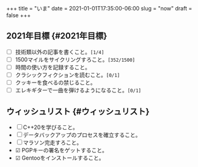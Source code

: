 +++
title = "いま"
date = 2021-01-01T17:35:00-06:00
slug = "now"
draft = false
+++

## 2021年目標 {#2021年目標}

-   ☐ 技術類以外の記事を書くこと。<code>[1/4]</code>
-   ☐ 1500マイルをサイクリングすろこと。<code>[352/1500]</code>
-   ☐ 時間の使い方を記録すること。
-   ☐ クラシックフィクションを読むこと。<code>[0/1]</code>
-   ☐ クッキーを食べるの禁じること。
-   ☐ エレキギターで一曲を弾けるようになること。<code>[0/1]</code>


## ウィッシュリスト {#ウィッシュリスト}

-   ☐ C++20を学びること。
-   ☐ データバックアップのプロセスを確立すること。
-   ☐ マラソン完走すろこと。
-   ☑ PGPキーの署名をゲットすること。
-   ☑ Gentooをインストールすること。
